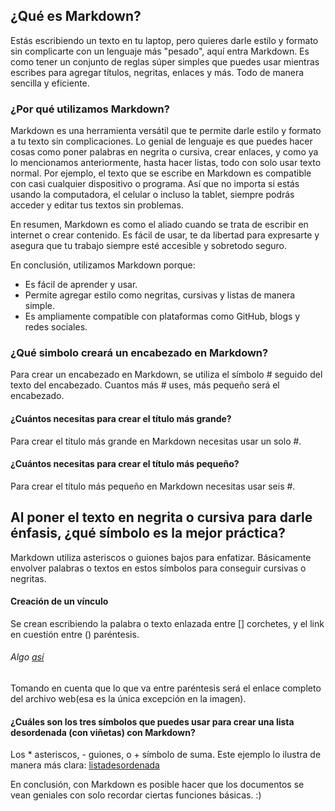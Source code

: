 ## ¿Qué es Markdown?

Estás escribiendo un texto en tu laptop, pero quieres darle estilo y formato sin complicarte con un lenguaje más "pesado", aquí entra Markdown. Es como tener un conjunto de reglas súper simples que puedes usar mientras escribes para agregar títulos, negritas, enlaces y más. Todo de manera sencilla y eficiente.

### ¿Por qué utilizamos Markdown?
Markdown es una herramienta versátil que te permite darle estilo y formato a tu texto sin complicaciones. Lo genial de lenguaje es que puedes hacer cosas como poner palabras en negrita o cursiva, crear enlaces, y como ya lo mencionamos anteriormente, hasta hacer listas, todo con solo usar texto normal. Por ejemplo, el texto que se escribe en Markdown es compatible con casi cualquier dispositivo o programa. Así que no importa si estás usando la computadora, el celular o incluso la tablet, siempre podrás acceder y editar tus textos sin problemas.

En resumen, Markdown es como el aliado cuando se trata de escribir en internet o crear contenido. Es fácil de usar, te da libertad para expresarte y asegura que tu trabajo siempre esté accesible y sobretodo seguro.

En conclusión, utilizamos Markdown porque:
- Es fácil de aprender y usar.
- Permite agregar estilo como negritas, cursivas y listas de manera simple.
- Es ampliamente compatible con plataformas como GitHub, blogs y redes sociales.

### ¿Qué simbolo creará un encabezado en Markdown?
Para crear un encabezado en Markdown, se utiliza el símbolo # seguido del texto del encabezado. Cuantos más # uses, más pequeño será el encabezado. 
#### ¿Cuántos necesitas para crear el título más grande?
Para crear el título más grande en Markdown necesitas usar un solo #.
#### ¿Cuántos necesitas para crear el título más pequeño?
Para crear el título más pequeño en Markdown necesitas usar seis #.

## Al poner el texto en negrita o cursiva para darle énfasis, ¿qué símbolo es la mejor práctica?
Markdown utiliza asteriscos o guiones bajos para enfatizar.
Básicamente envolver palabras o textos en estos símbolos para conseguir cursivas o negritas. 

#### Creación de un vínculo
Se crean escribiendo la palabra o texto enlazada entre [] corchetes, y el link en cuestión entre () paréntesis.

###### Algo [así](https://learn.microsoft.com/es-es/contribute/content/media/how-to-write-links/bookmark-link.png)
Tomando en cuenta que lo que va entre paréntesis será el enlace completo del archivo web(esa es la única excepción en la imagen).

#### ¿Cuáles son los tres símbolos que puedes usar para crear una lista desordenada (con viñetas) con Markdown?

Los * asteriscos, - guiones, o + símbolo de suma.
Este ejemplo lo ilustra de manera más clara: [listadesordenada](https://geekland.eu/wp-content/uploads/2019/04/listas-desordenadas.png)

En conclusión, con Markdown es posible hacer que los documentos se vean geniales con solo recordar ciertas funciones básicas. :)

